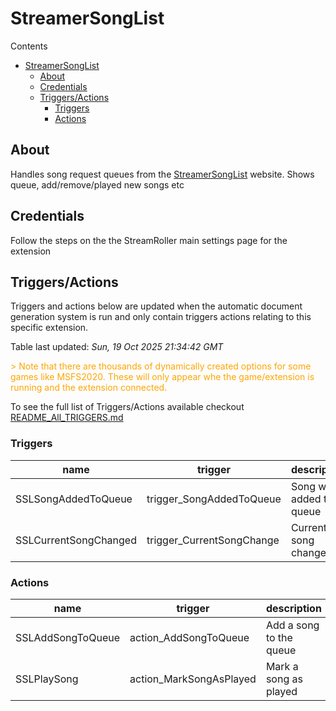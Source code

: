 <!-- this file will be auto updated for triggers and actions when the apidocs automatic
document builder is run.
To have the triggers and actions inserted do not remove the tags 'ReplaceTAGFor...' below
To run go to 'StreamRoller\docs\apidocs' and run 'node readmebuilder.mjs'
The script will parse files in the extensions directory looking for "triggersandactions ="
if found it will attempt to load hte file and use the exported 'triggersandactions' variable
to create the tables shown in the parsed README.md files
This was the only way I could find to autoupdate the triggers and actions lists
 -->
# StreamerSongList

Contents

- [StreamerSongList](#streamersonglist)
  - [About](#about)
  - [Credentials](#credentials)
  - [Triggers/Actions](#triggersactions)
    - [Triggers](#triggers)
    - [Actions](#actions)

## About

Handles song request queues from the [StreamerSongList](http://StreamerSongList.com/) website. Shows queue, add/remove/played new songs etc

## Credentials

Follow the steps on the the StreamRoller main settings page for the extension

## Triggers/Actions



Triggers and actions below are updated when the automatic document generation system is run and only contain triggers actions relating to this specific extension.

Table last updated: *Sun, 19 Oct 2025 21:34:42 GMT*

<div style='color:orange'>> Note that there are thousands of dynamically created options for some games like MSFS2020. These will only appear whe the game/extension is running and the extension connected.</div>

To see the full list of Triggers/Actions available checkout [README_All_TRIGGERS.md](https://github.com/SilenusTA/StreamRoller/blob/master/README_All_TRIGGERS.md)

### Triggers

| name | trigger | description |
| --- | --- | --- |
| SSLSongAddedToQueue | trigger_SongAddedToQueue | Song was added to queue |
| SSLCurrentSongChanged | trigger_CurrentSongChange | Current song changed |


### Actions

| name | trigger | description |
| --- | --- | --- |
| SSLAddSongToQueue | action_AddSongToQueue | Add a song to the queue |
| SSLPlaySong | action_MarkSongAsPlayed | Mark a song as played |

